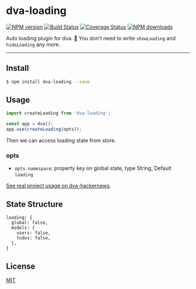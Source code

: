 # dva-loading

[![NPM version](https://img.shields.io/npm/v/dva-loading.svg?style=flat)](https://npmjs.org/package/dva-loading)
[![Build Status](https://img.shields.io/travis/dvajs/dva-loading.svg?style=flat)](https://travis-ci.org/dvajs/dva-loading)
[![Coverage Status](https://img.shields.io/coveralls/dvajs/dva-loading.svg?style=flat)](https://coveralls.io/r/dvajs/dva-loading)
[![NPM downloads](http://img.shields.io/npm/dm/dva-loading.svg?style=flat)](https://npmjs.org/package/dva-loading)

Auto loading plugin for dva. :clap: You don't need to write `showLoading` and `hideLoading` any more.

---

## Install

```bash
$ npm install dva-loading --save
```

## Usage

```javascript
import createLoading from 'dva-loading';

const app = dva();
app.use(createLoading(opts));
```

Then we can access loading state from store.

### opts

- `opts.namespace`: property key on global state, type String, Default `loading`

[See real project usage on dva-hackernews](https://github.com/dvajs/dva-hackernews/blob/2c3330b1c8ae728c94ebe1399b72486ad5a1a7a0/src/index.js#L4-L7).

## State Structure

```
loading: {
  global: false,
  models: {
    users: false,
    todos: false,
  },
}
```

## License

[MIT](https://tldrlegal.com/license/mit-license)
